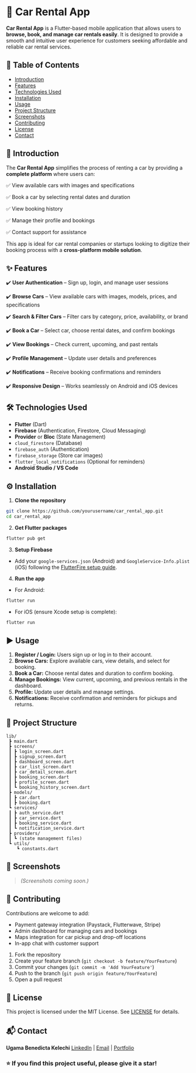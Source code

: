 # 🚗 Car Rental App

**Car Rental App** is a Flutter-based mobile application that allows users to **browse, book, and manage car rentals easily**. It is designed to provide a smooth and intuitive user experience for customers seeking affordable and reliable car rental services.


## 📑 Table of Contents

* [Introduction](#introduction)
* [Features](#features)
* [Technologies Used](#technologies-used)
* [Installation](#installation)
* [Usage](#usage)
* [Project Structure](#project-structure)
* [Screenshots](#screenshots)
* [Contributing](#contributing)
* [License](#license)
* [Contact](#contact)



## 📝 Introduction

The **Car Rental App** simplifies the process of renting a car by providing a **complete platform** where users can:

✅ View available cars with images and specifications

✅ Book a car by selecting rental dates and duration

✅ View booking history

✅ Manage their profile and bookings

✅ Contact support for assistance

This app is ideal for car rental companies or startups looking to digitize their booking process with a **cross-platform mobile solution**.



## ✨ Features

✔️ **User Authentication** – Sign up, login, and manage user sessions

✔️ **Browse Cars** – View available cars with images, models, prices, and specifications

✔️ **Search & Filter Cars** – Filter cars by category, price, availability, or brand

✔️ **Book a Car** – Select car, choose rental dates, and confirm bookings

✔️ **View Bookings** – Check current, upcoming, and past rentals

✔️ **Profile Management** – Update user details and preferences

✔️ **Notifications** – Receive booking confirmations and reminders

✔️ **Responsive Design** – Works seamlessly on Android and iOS devices



## 🛠️ Technologies Used

* **Flutter** (Dart)
* **Firebase** (Authentication, Firestore, Cloud Messaging)
* **Provider** or **Bloc** (State Management)
* `cloud_firestore` (Database)
* `firebase_auth` (Authentication)
* `firebase_storage` (Store car images)
* `flutter_local_notifications` (Optional for reminders)
* **Android Studio / VS Code**



## ⚙️ Installation

1. **Clone the repository**

```bash
git clone https://github.com/yourusername/car_rental_app.git
cd car_rental_app
```

2. **Get Flutter packages**

```bash
flutter pub get
```

3. **Setup Firebase**

* Add your `google-services.json` (Android) and `GoogleService-Info.plist` (iOS) following the [FlutterFire setup guide](https://firebase.flutter.dev/docs/overview/).

4. **Run the app**

* For Android:

```bash
flutter run
```

* For iOS (ensure Xcode setup is complete):

```bash
flutter run
```



## ▶️ Usage

1. **Register / Login:** Users sign up or log in to their account.
2. **Browse Cars:** Explore available cars, view details, and select for booking.
3. **Book a Car:** Choose rental dates and duration to confirm booking.
4. **Manage Bookings:** View current, upcoming, and previous rentals in the dashboard.
5. **Profile:** Update user details and manage settings.
6. **Notifications:** Receive confirmation and reminders for pickups and returns.



## 📁 Project Structure

```
lib/
 ┣ main.dart
 ┣ screens/
 ┃ ┣ login_screen.dart
 ┃ ┣ signup_screen.dart
 ┃ ┣ dashboard_screen.dart
 ┃ ┣ car_list_screen.dart
 ┃ ┣ car_detail_screen.dart
 ┃ ┣ booking_screen.dart
 ┃ ┣ profile_screen.dart
 ┃ ┗ booking_history_screen.dart
 ┣ models/
 ┃ ┣ car.dart
 ┃ ┣ booking.dart
 ┗ services/
 ┃ ┣ auth_service.dart
 ┃ ┣ car_service.dart
 ┃ ┣ booking_service.dart
 ┃ ┗ notification_service.dart
 ┣ providers/
 ┃ ┗ (state management files)
 ┗ utils/
    ┗ constants.dart
```



## 📸 Screenshots

> *(Screenshots coming soon.)*



## 🤝 Contributing

Contributions are welcome to add:

* Payment gateway integration (Paystack, Flutterwave, Stripe)
* Admin dashboard for managing cars and bookings
* Maps integration for car pickup and drop-off locations
* In-app chat with customer support

1. Fork the repository
2. Create your feature branch (`git checkout -b feature/YourFeature`)
3. Commit your changes (`git commit -m 'Add YourFeature'`)
4. Push to the branch (`git push origin feature/YourFeature`)
5. Open a pull request



## 📄 License

This project is licensed under the MIT License. See [LICENSE](LICENSE) for details.



## 📬 Contact

**Ugama Benedicta Kelechi**
[LinkedIn](www.linkedin.com/in/ugama-benedicta-kelechi-codergirl-103041300) | [Email](mailto:ugamakelechi501@gmail.com) | [Portfolio](#)



### ⭐️ If you find this project useful, please give it a star!


